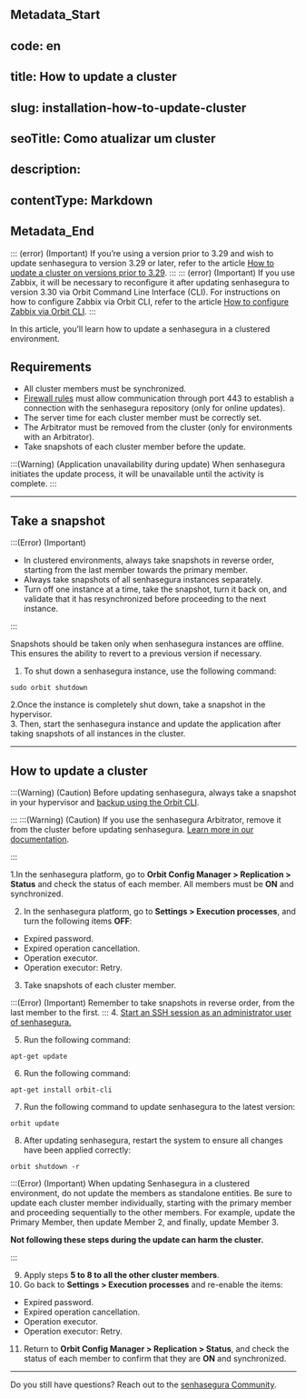 ## Metadata_Start 
## code: en
## title: How to update a cluster 
## slug: installation-how-to-update-cluster 
## seoTitle: Como atualizar um cluster 
## description:  
## contentType: Markdown 
## Metadata_End
::: (error) (Important)
If you’re using a version prior to 3.29 and wish to update senhasegura to version 3.29 or later, refer to the article [How to update a cluster on versions prior to 3.29](/v3-32/docs/installation-how-to-update-a-cluster-on-versions-prior-to-329).
:::
::: (error) (Important)
If you use Zabbix, it will be necessary to reconfigure it after updating senhasegura to version 3.30 via Orbit Command Line Interface (CLI). For instructions on how to configure Zabbix via Orbit CLI, refer to the article [How to configure Zabbix via Orbit CLI](/v3-32/docs/orbit-cli-how-to-configure-zabbix-via-orbit-cli).
:::

In this article, you’ll learn how to update a senhasegura in a clustered environment. 


## Requirements

* All cluster members must be synchronized.
* [Firewall rules](/v3-32/docs/installation-firewall-rules) must allow communication through port 443 to establish a connection with the senhasegura repository (only for online updates). 
* The server time for each cluster member must be correctly set.
* The Arbitrator must be removed from the cluster (only for environments with an Arbitrator).
* Take snapshots of each cluster member before the update.


:::(Warning) (Application unavailability during update)
When senhasegura initiates the update process, it will be unavailable until the activity is complete.
:::

* * *

## Take a snapshot

:::(Error) (Important)

* In clustered environments, always take snapshots in reverse order, starting from the last member towards the primary member.
* Always take snapshots of all senhasegura instances separately.
* Turn off one instance at a time, take the snapshot, turn it back on, and validate that it has resynchronized before proceeding to the next instance.


:::

Snapshots should be taken only when senhasegura instances are offline. This ensures the ability to revert to a previous version if necessary.



1. To shut down a senhasegura instance, use the following command:

```Shell
sudo orbit shutdown
```
2.Once the instance is completely shut down, take a snapshot in the hypervisor.   
3. Then, start the senhasegura instance and update the application after taking snapshots of all instances in the cluster.



* * *

## How to update a cluster

:::(Warning) (Caution)
Before updating senhasegura, always take a snapshot in your hypervisor and [backup using the Orbit CLI](/v3-32/docs/orbit-cli-set-up-backup-schedule).

:::
:::(Warning) (Caution)
If you use the senhasegura Arbitrator, remove it from the cluster before updating senhasegura. [Learn more in our documentation](/v3-32/docs/arbitrator-remove-arbitrator).

:::

1.In the senhasegura platform, go to **Orbit Config Manager > Replication > Status** and check the status of each member. All members must be **ON** and synchronized.


2. In the senhasegura platform, go to **Settings > Execution processes**, and turn the following items **OFF**:



* Expired password.
* Expired operation cancellation. 
* Operation executor.
* Operation executor: Retry.


3. Take snapshots of each cluster member. 

:::(Error) (Important)
Remember to take snapshots in reverse order, from the last member to the first.
:::
4. [Start an SSH session as an administrator user of senhasegura.](/v3-32/docs/administration-ssh-access)




5. Run the following command:


```Shell
apt-get update
```
6. Run the following command:


 
```Shell
apt-get install orbit-cli
```

7. Run the following command to update senhasegura to the latest version:
```Shell
orbit update
```
8. After updating senhasegura, restart the system to ensure all changes have been applied correctly:


```Shell
orbit shutdown -r
```
:::(Error) (Important)
When updating Senhasegura in a clustered environment, do not update the members as standalone entities. Be sure to update each cluster member individually, starting with the primary member and proceeding sequentially to the other members. For example, update the Primary Member, then update Member 2, and finally, update Member 3. 

**Not following these steps during the update can harm the cluster.**

:::

9. Apply steps **5 to 8 to all the other cluster members**.
10. Go back to **Settings > Execution processes** and re-enable the items:



* Expired password.
* Expired operation cancellation.
* Operation executor.
* Operation executor: Retry.

11. Return to **Orbit Config Manager > Replication > Status**, and check the status of each member to confirm that they are **ON** and synchronized.



* * *

Do you still have questions? Reach out to the [senhasegura Community](https://community.senhasegura.io/).

